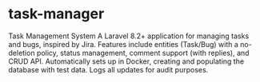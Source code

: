 # task-manager
Task Management System A Laravel 8.2+ application for managing tasks and bugs, inspired by Jira. Features include entities (Task/Bug) with a no-deletion policy, status management, comment support (with replies), and CRUD API. Automatically sets up in Docker, creating and populating the database with test data. Logs all updates for audit purposes.
